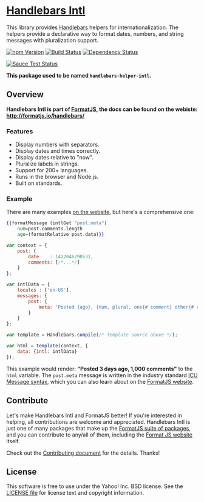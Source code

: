 [Handlebars Intl][]
===================

This library provides [Handlebars][] helpers for internationalization. The helpers provide a declarative way to format dates, numbers, and string messages with pluralization support.

[![npm Version][npm-badge]][npm]
[![Build Status][travis-badge]][travis]
[![Dependency Status][david-badge]][david]

[![Sauce Test Status][sauce-badge]][sauce]

**This package used to be named `handlebars-helper-intl`.**


Overview
--------

**Handlebars Intl is part of [FormatJS][], the docs can be found on the webiste:**
**<http://formatjs.io/handlebars/>**

### Features

- Display numbers with separators.
- Display dates and times correctly.
- Display dates relative to "now".
- Pluralize labels in strings.
- Support for 200+ languages.
- Runs in the browser and Node.js.
- Built on standards.

### Example

There are many examples [on the website][Handlebars Intl], but here's a comprehensive one:

```handlebars
{{formatMessage (intlGet "post.meta")
    num=post.comments.length
    ago=(formatRelative post.data)}}
```

```js
var context = {
    post: {
        date    : 1422046290531,
        comments: [/*...*/]
    }
};

var intlData = {
    locales : ['en-US'],
    messages: {
        post: {
            meta: 'Posted {ago}, {num, plural, one{# comment} other{# comments}}'
        }
    }
};

var template = Handlebars.compile(/* Template source above */);

var html = template(context, {
    data: {intl: intlData}
});
```

This example would render: **"Posted 3 days ago, 1,000 comments"** to the `html` variable. The `post.meta` message is written in the industry standard [ICU Message syntax][], which you can also learn about on the [FormatJS website][FormatJS].


Contribute
----------

Let's make Handlebars Intl and FormatJS better! If you're interested in helping, all contributions are welcome and appreciated. Handlebars Intl is just one of many packages that make up the [FormatJS suite of packages][FormatJS GitHub], and you can contribute to any/all of them, including the [Format JS website][FormatJS] itself.

Check out the [Contributing document][CONTRIBUTING] for the details. Thanks!


License
-------

This software is free to use under the Yahoo! Inc. BSD license.
See the [LICENSE file][LICENSE] for license text and copyright information.


[Handlebars Intl]: http://formatjs.io/handlebars/
[Handlebars]: http://handlebarsjs.com/
[npm]: https://www.npmjs.org/package/handlebars-intl
[npm-badge]: https://img.shields.io/npm/v/handlebars-intl.svg?style=flat-square
[travis]: https://travis-ci.org/yahoo/handlebars-intl
[travis-badge]: http://img.shields.io/travis/yahoo/handlebars-intl.svg?style=flat-square
[david]: https://david-dm.org/yahoo/handlebars-intl
[david-badge]: https://img.shields.io/david/yahoo/handlebars-intl.svg?style=flat-square
[sauce]: https://saucelabs.com/u/handlebars-intl
[sauce-badge]: https://saucelabs.com/browser-matrix/handlebars-intl.svg
[FormatJS]: http://formatjs.io/
[FormatJS GitHub]: http://formatjs.io/github/
[ICU Message syntax]: http://formatjs.io/guide/#messageformat-syntax
[CONTRIBUTING]: https://github.com/yahoo/handlebars-intl/blob/master/CONTRIBUTING.md
[LICENSE]: https://github.com/yahoo/handlebars-intl/blob/master/LICENSE

